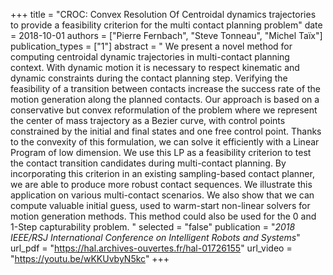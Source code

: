 +++
title = "CROC: Convex Resolution Of Centroidal dynamics trajectories to provide a feasibility criterion for the multi contact planning problem"
date = 2018-10-01
authors = ["Pierre Fernbach", "Steve Tonneau", "Michel Taïx"]
publication_types = ["1"]
abstract = " We present a novel method for computing centroidal dynamic trajectories in multi-contact planning context. With dynamic motion it is necessary to respect kinematic and dynamic constraints during the contact planning step. Verifying the feasibility of a transition between contacts increase the success rate of the motion generation along the planned contacts. Our approach is based on a conservative but convex reformulation of the problem where we represent the center of mass trajectory as a Bezier curve, with control points constrained by the initial and final states and one free control point. Thanks to the convexity of this formulation, we can solve it efficiently with a Linear Program of low dimension. We use this LP as a feasibility criterion to test the contact transition candidates during multi-contact planning. By incorporating this criterion in an existing sampling-based contact planner, we are able to produce more robust contact sequences. We illustrate this application on various multi-contact scenarios. We also show that we can compute valuable initial guess, used to warm-start non-linear solvers for motion generation methods. This method could also be used for the 0 and 1-Step capturability problem. "
selected = "false"
publication = "*2018 IEEE/RSJ International Conference on Intelligent Robots and Systems*"
url_pdf = "https://hal.archives-ouvertes.fr/hal-01726155"
url_video = "https://youtu.be/wKKUvbyN5kc"
+++

